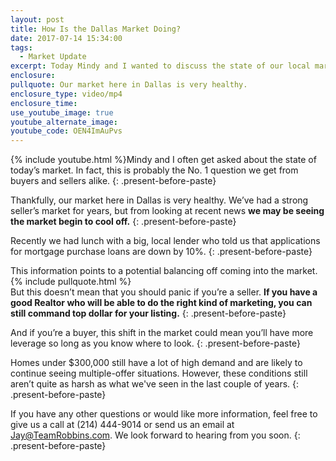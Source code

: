 ```yaml
---
layout: post
title: How Is the Dallas Market Doing?
date: 2017-07-14 15:34:00
tags:
  - Market Update
excerpt: Today Mindy and I wanted to discuss the state of our local market and what it means for your real estate transaction.
enclosure:
pullquote: Our market here in Dallas is very healthy.
enclosure_type: video/mp4
enclosure_time:
use_youtube_image: true
youtube_alternate_image:
youtube_code: OEN4ImAuPvs
---
```



{% include youtube.html %}Mindy and I often get asked about the state of today’s market. In fact, this is probably the No. 1 question we get from buyers and sellers alike.
{: .present-before-paste}

Thankfully, our market here in Dallas is very healthy. We’ve had a strong seller’s market for years, but from looking at recent news **we may be seeing the market begin to cool off.**
{: .present-before-paste}

Recently we had lunch with a big, local lender who told us that applications for mortgage purchase loans are down by 10%.
{: .present-before-paste}

This information points to a potential balancing off coming into the market.
<br>{% include pullquote.html %}
<br>But this doesn’t mean that you should panic if you’re a seller.&nbsp;**If you have a good Realtor who will be able to do the right kind of marketing, you can still command top dollar for your listing.**
{: .present-before-paste}

And if you’re a buyer, this shift in the market could mean you’ll have more leverage so long as you know where to look.
{: .present-before-paste}

Homes under $300,000 still have a lot of high demand and are likely to continue seeing multiple-offer situations. However, these conditions still aren’t quite as harsh as what we've seen in the last couple of years.
{: .present-before-paste}

If you have any other questions or would like more information, feel free to give us a call at (214) 444-9014 or send us an email at Jay@TeamRobbins.com. We look forward to hearing from you soon.
{: .present-before-paste}